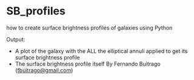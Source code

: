 # SB_profiles
how to create surface brightness profiles of galaxies using Python

Output:
- A plot of the galaxy with the ALL the elliptical annuli applied to get its surface brightness profile
- The surface brightness profile itself
By Fernando Buitrago (fbuitrago@gmail.com)

